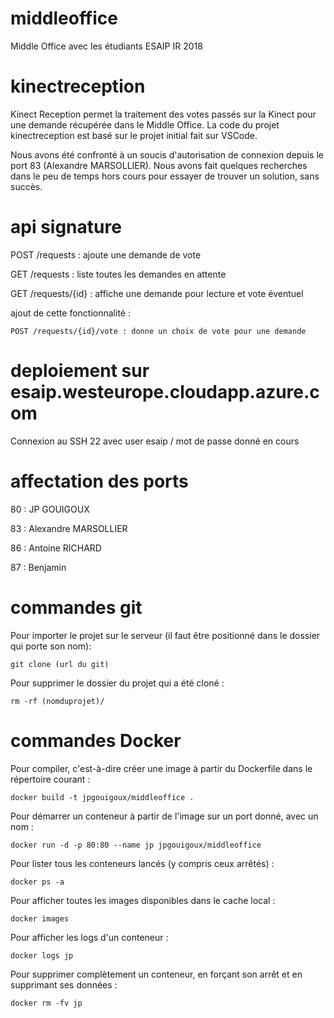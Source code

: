 # middleoffice
Middle Office avec les étudiants ESAIP IR 2018

# kinectreception
Kinect Reception permet la traitement des votes passés sur la Kinect pour une demande récupérée dans le Middle Office.
La code du projet kinectreception est basé sur le projet initial fait sur VSCode.

Nous avons été confronté à un soucis d'autorisation de connexion depuis le port 83 (Alexandre MARSOLLIER). Nous avons fait quelques recherches dans le peu de temps hors cours pour essayer de trouver un solution, sans succès.


# api signature
POST /requests : ajoute une demande de vote

GET /requests : liste toutes les demandes en attente

GET /requests/{id} : affiche une demande pour lecture et vote éventuel

ajout de cette fonctionnalité : 
	
	POST /requests/{id}/vote : donne un choix de vote pour une demande


# deploiement sur esaip.westeurope.cloudapp.azure.com
Connexion au SSH 22 avec user esaip / mot de passe donné en cours

# affectation des ports
80 : JP GOUIGOUX

83 : Alexandre MARSOLLIER

86 : Antoine RICHARD

87 : Benjamin 

# commandes git 
Pour importer le projet sur le serveur (il faut être positionné dans le dossier qui porte son nom):

	git clone (url du git)

Pour supprimer le dossier du projet qui a été cloné :

	rm -rf (nomduprojet)/

# commandes Docker
Pour compiler, c'est-à-dire créer une image à partir du Dockerfile dans le répertoire courant :

    docker build -t jpgouigoux/middleoffice .

Pour démarrer un conteneur à partir de l'image sur un port donné, avec un nom :

    docker run -d -p 80:80 --name jp jpgouigoux/middleoffice

Pour lister tous les conteneurs lancés (y compris ceux arrêtés) :

    docker ps -a

Pour afficher toutes les images disponibles dans le cache local :

	docker images

Pour afficher les logs d'un conteneur :

	docker logs jp

Pour supprimer complètement un conteneur, en forçant son arrêt et en supprimant ses données :

    docker rm -fv jp

